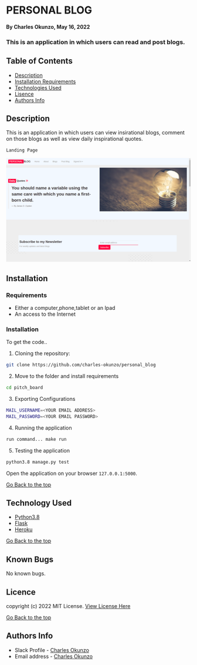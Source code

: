 # PERSONAL BLOG
#### By Charles Okunzo, May 16, 2022
### This is an application in which users can read and post blogs.
## Table of Contents
+ [Description](#description)
+ [Installation Requirements](#installation)
+ [Technologies Used](#technology)
+ [Lisence](#lisence)
+ [Authors Info](#author)

## Description
This is an application in which users can view insirational blogs, comment on those blogs as well as view daily inspirational quotes.

```
Landing Page
```
<img src="./app/static/images/Screenshot from 2022-05-16 09-03-06.png">


## Installation 
### Requirements

* Either a computer,phone,tablet or an Ipad
* An access to the Internet


### Installation
To get the code..

1. Cloning the repository:
  ```bash
  git clone https://github.com/charles-okunzo/personal_blog
  ```
2. Move to the folder and install requirements
  ```bash
  cd pitch_board
  ```
3. Exporting Configurations
  ```bash
  MAIL_USERNAME=<YOUR EMAIL ADDRESS>
  MAIL_PASSWORD=<YOUR EMAIL PASSWORD>
  ```
4. Running the application

  ```bash
  run command... make run

  ```
5. Testing the application
  ```bash
  python3.8 manage.py test
  ```
Open the application on your browser `127.0.0.1:5000`.


[Go Back to the top](#personal-blog)


## Technology Used
* [Python3.8](https://www.python.org/)
* [Flask](http://flask.pocoo.org/)
* [Heroku](https://heroku.com)

[Go Back to the top](#personal-blog)

## Known Bugs
No known bugs.


## Licence

copyright (c) 2022 MIT License. [View License Here](LICENSE)

[Go Back to the top](#personal-blog)

## Authors Info

* Slack Profile - [Charles Okunzo](https://app.slack.com/client/T0101L740P4/C010GLANY3A/user_profile/U02TTFQ0VJR)
* Email address - [Charles Okunzo](charles.okunzo@student.moringaschool.com)


